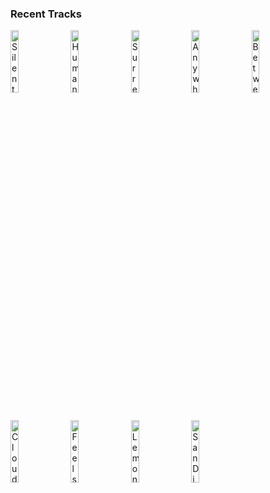 ### Recent Tracks
[<img src='https://lastfm.freetls.fastly.net/i/u/300x300/21c06b1974a0b3be571fa392815b0ed9.png' width='16%' height='16%' alt='Silent'>](https://www.last.fm/music/embody/_/silent)&nbsp;&nbsp;&nbsp;&nbsp;[<img src='https://lastfm.freetls.fastly.net/i/u/300x300/56993734600ae8ea48eeb7e1ae2dc366.png' width='16%' height='16%' alt='Human Touch'>](https://www.last.fm/music/armors/_/human%2btouch)&nbsp;&nbsp;&nbsp;&nbsp;[<img src='https://lastfm.freetls.fastly.net/i/u/300x300/e1908a4255d438157f73c4ea66776c3b.png' width='16%' height='16%' alt='Surrender'>](https://www.last.fm/music/walk%2bthe%2bmoon/_/surrender)&nbsp;&nbsp;&nbsp;&nbsp;[<img src='https://lastfm.freetls.fastly.net/i/u/300x300/c18ce9b93469bf5d1fb655f07ef1e4de.png' width='16%' height='16%' alt='Anywhere But Here'>](https://www.last.fm/music/frenship/_/anywhere%2bbut%2bhere)&nbsp;&nbsp;&nbsp;&nbsp;[<img src='https://lastfm.freetls.fastly.net/i/u/300x300/c335dac9a59ad8a8644bde2354c5a504.png' width='16%' height='16%' alt='Between The Lines'>](https://www.last.fm/music/amtrac/_/between%2bthe%2blines)&nbsp;&nbsp;&nbsp;&nbsp;<br>[<img src='https://lastfm.freetls.fastly.net/i/u/300x300/f89ae30d69818cde7e814be0cdaa65e3.png' width='16%' height='16%' alt='Cloud Vision'>](https://www.last.fm/music/bay%2bledges/_/cloud%2bvision)&nbsp;&nbsp;&nbsp;&nbsp;[<img src='https://lastfm.freetls.fastly.net/i/u/300x300/0024d05c70a1f6bf456340015f876e7d.png' width='16%' height='16%' alt='Feels so Nice'>](https://www.last.fm/music/the%2bwrecks/_/feels%2bso%2bnice)&nbsp;&nbsp;&nbsp;&nbsp;[<img src='https://lastfm.freetls.fastly.net/i/u/300x300/3a7db3b0014def8b21441b520f5d32a2.png' width='16%' height='16%' alt='Lemontree'>](https://www.last.fm/music/julian%2bdaniel/_/lemontree)&nbsp;&nbsp;&nbsp;&nbsp;[<img src='https://lastfm.freetls.fastly.net/i/u/300x300/038f17f3a3572cac0ccb1ccac6ecc145.png' width='16%' height='16%' alt='San Diego'>](https://www.last.fm/music/brdgs/_/san%2bdiego)&nbsp;&nbsp;&nbsp;&nbsp;